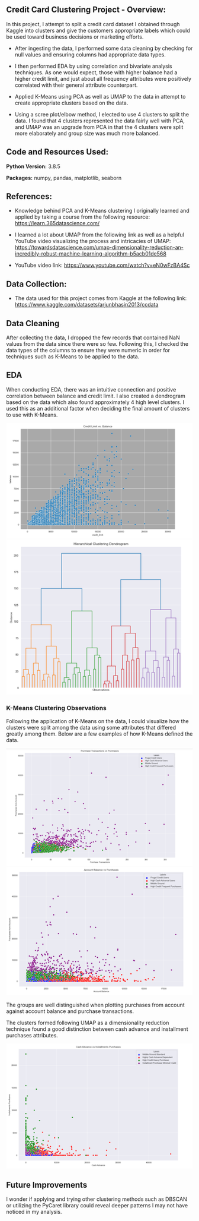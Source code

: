 ## Credit Card Clustering Project - Overview:
In this project, I attempt to split a credit card dataset I obtained through Kaggle into clusters and give the customers appropriate labels which could 
be used toward business decisions or marketing efforts.

* After ingesting the data, I performed some data cleaning by checking for null values and ensuring columns had appropriate data types.

* I then performed EDA by using correlation and bivariate analysis techniques. As one would expect, those with higher balance had a higher credit limit, and just about 
all frequency attributes were positively correlated with their general attribute counterpart.

* Applied K-Means using PCA as well as UMAP to the data in attempt to create appropriate clusters based on the data. 

* Using a scree plot/elbow method, I elected to use 4 clusters to split the data. I found that 4 clusters represented the data fairly well with PCA, and UMAP was an upgrade from PCA in that the 4 clusters were split more elaborately and group size was much more balanced.


## Code and Resources Used:

**Python Version:** 3.8.5

**Packages:** numpy, pandas, matplotlib, seaborn

## References:

* Knowledge behind PCA and K-Means clustering I originally learned and applied by taking a course from the following resource:
https://learn.365datascience.com/

* I learned a lot about UMAP from the following link as well as a helpful YouTube video visualizing the process and intricacies of UMAP:
https://towardsdatascience.com/umap-dimensionality-reduction-an-incredibly-robust-machine-learning-algorithm-b5acb01de568

* YouTube video link:
https://www.youtube.com/watch?v=eN0wFzBA4Sc

## Data Collection:

* The data used for this project comes from Kaggle at the following link:
https://www.kaggle.com/datasets/arjunbhasin2013/ccdata


## Data Cleaning

After collecting the data, I dropped the few records that contained NaN values from the data since there were so few. Following this, I checked the data types of the
columns to ensure they were numeric in order for techniques such as K-Means to be applied to the data.


## EDA
When conducting EDA, there was an intuitive connection and positive correlation between balance and credit limit. I also created a dendrogram based on the data which 
also found approximately 4 high level clusters. I used this as an additional factor when deciding the final amount of clusters to use with K-Means.

![alt text](https://github.com/elayer/CreditCardClusteringProject/blob/main/creditlim_bal.png "Balance vs. Credit Limit")
![alt_text](https://github.com/elayer/CreditCardClusteringProject/blob/main/dendrogram.png "Dendrogram")

### K-Means Clustering Observations
Following the application of K-Means on the data, I could visualize how the clusters were split among the data using some attributes that differed greatly among them.
Below are a few examples of how K-Means defined the data. 

![alt text](https://github.com/elayer/CreditCardClusteringProject/blob/main/kmeans_pic1.png "KMeans Plot 1")
![alt text](https://github.com/elayer/CreditCardClusteringProject/blob/main/kmeans_pic2.png "KMeans Plot 2")

The groups are well distinguished when plotting purchases from account against account balance and purchase transactions.

The clusters formed following UMAP as a dimensionality reduction technique found a good distinction between cash advance and installment purchases attributes.

![alt text](https://github.com/elayer/CreditCardClusteringProject/blob/main/umap_plot_1.png "UMAP Plot 1")

## Future Improvements
I wonder if applying and trying other clustering methods such as DBSCAN or utilizing the PyCaret library could reveal deeper patterns I may not have noticed in my analysis.

